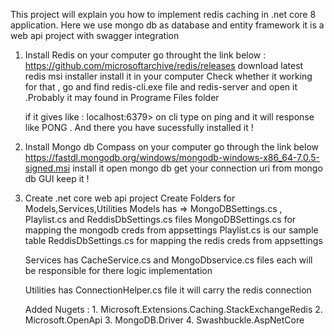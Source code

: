 This project will explain you how to implement redis caching in .net core 8 application.
Here we use mongo db as database and entity framework
it is a web api project with swagger integration

1. Install Redis on your computer
     go throught the link below :
         https://github.com/microsoftarchive/redis/releases
         download latest redis msi installer
         install it in your computer
    Check whether it working
        for that , go and find redis-cli.exe file and redis-server and open it .Probably it may found in Programe Files folder

    if it gives like  : localhost:6379>  on cli type on ping and it will response like PONG . And there you have sucessfully installed it !
2. Install Mongo db Compass on your computer
     go through the link below
       https://fastdl.mongodb.org/windows/mongodb-windows-x86_64-7.0.5-signed.msi
       install it
       open mongo db
       get your connection uri from mongo db GUI
       keep it !
3. Create .net core web api project
     Create Folders for Models,Services,Utilities
     Models has => MongoDBSettings.cs , Playlist.cs and ReddisDbSettings.cs files
   MongoDBSettings.cs for mapping the mongodb creds from appsettings
   Playlist.cs is our sample table
   ReddisDbSettings.cs for mapping the redis creds from appsettings

   Services has CacheService.cs and MongoDbservice.cs files
   each will be responsible for there logic implementation

   Utilities has ConnectionHelper.cs file it will carry the redis connection

   Added Nugets :
       1. Microsoft.Extensions.Caching.StackExchangeRedis
       2. Microsoft.OpenApi
       3. MongoDB.Driver
       4. Swashbuckle.AspNetCore
   
   
